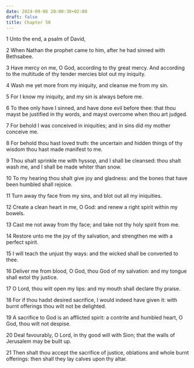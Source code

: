 ```yaml
---
date: 2024-09-06 20:00:30+02:00
draft: false
title: Chapter 50
---
```




1 Unto the end, a psalm of David,

2 When Nathan the prophet came to him, after he had sinned with Bethsabee.

3 Have mercy on me, O God, according to thy great mercy. And according to the multitude of thy tender mercies blot out my iniquity.

4 Wash me yet more from my iniquity, and cleanse me from my sin.

5 For I know my iniquity, and my sin is always before me.

6 To thee only have I sinned, and have done evil before thee: that thou mayst be justified in thy words, and mayst overcome when thou art judged.

7 For behold I was conceived in iniquities; and in sins did my mother conceive me.

8 For behold thou hast loved truth: the uncertain and hidden things of thy wisdom thou hast made manifest to me.

9 Thou shalt sprinkle me with hyssop, and I shall be cleansed: thou shalt wash me, and I shall be made whiter than snow.

10 To my hearing thou shalt give joy and gladness: and the bones that have been humbled shall rejoice.

11 Turn away thy face from my sins, and blot out all my iniquities.

12 Create a clean heart in me, O God: and renew a right spirit within my bowels.

13 Cast me not away from thy face; and take not thy holy spirit from me.

14 Restore unto me the joy of thy salvation, and strengthen me with a perfect spirit.

15 I will teach the unjust thy ways: and the wicked shall be converted to thee.

16 Deliver me from blood, O God, thou God of my salvation: and my tongue shall extol thy justice.

17 O Lord, thou wilt open my lips: and my mouth shall declare thy praise.

18 For if thou hadst desired sacrifice, I would indeed have given it: with burnt offerings thou wilt not be delighted.

19 A sacrifice to God is an afflicted spirit: a contrite and humbled heart, O God, thou wilt not despise.

20 Deal favourably, O Lord, in thy good will with Sion; that the walls of Jerusalem may be built up.

21 Then shalt thou accept the sacrifice of justice, oblations and whole burnt offerings: then shall they lay calves upon thy altar.

